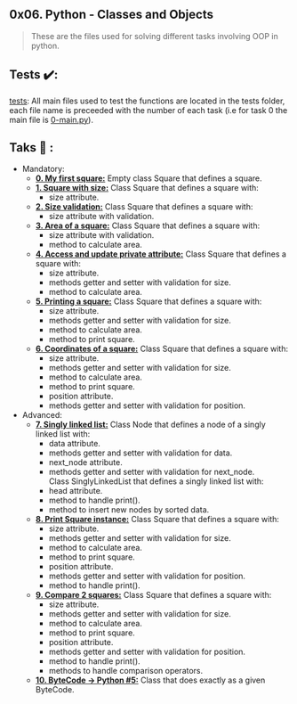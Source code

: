 ## 0x06. Python - Classes and Objects
>These are the files used for solving different tasks involving OOP in python.

## Tests :heavy_check_mark::
[tests](./tests): All main files used to test the functions are located in the tests folder, each file name is preceeded with the number of each task (i.e for task 0 the main file is [0-main.py](./tests/0-main.py)).
## Taks :page_with_curl: :
* Mandatory:
  * **[0. My first square:](./0-square.py)**
    Empty class Square that defines a square.
  * **[1. Square with size:](./1-square.py)**
    Class Square that defines a square with:
    * size attribute.
  * **[2. Size validation:](./2-square.py)**
    Class Square that defines a square with:
    * size attribute with validation.
  * **[3. Area of a square:](./3-square.py)**
    Class Square that defines a square with:
    * size attribute with validation.
    * method to calculate area.
  * **[4. Access and update private attribute:](./4-square.py)**
     Class Square that defines a square with:
    * size attribute.
    * methods getter and setter with validation for size.
    * method to calculate area.
  * **[5. Printing a square:](./5-square.py)**
    Class Square that defines a square with:
    * size attribute.
    * methods getter and setter with validation for size.
    * method to calculate area.
    * method to print square.
  * **[6. Coordinates of a square:](./6-square.py)**
    Class Square that defines a square with:
    * size attribute.
    * methods getter and setter with validation for size.
    * method to calculate area.
    * method to print square.
    * position attribute.
    * methods getter and setter with validation for position.
* Advanced:
  * **[7. Singly linked list:](./100-singly_linked_list.py)**
    Class Node that defines a node of a singly linked list with:
    * data attribute.
    * methods getter and setter with validation for data.
    * next_node attribute.
    * methods getter and setter with validation for next_node.\
    Class SinglyLinkedList that defines a singly linked list with:
    * head attribute.
    * method to handle print().
    * method to insert new nodes by sorted data.
  * **[8. Print Square instance:](./101-square.py)**
    Class Square that defines a square with:
    * size attribute.
    * methods getter and setter with validation for size.
    * method to calculate area.
    * method to print square.
    * position attribute.
    * methods getter and setter with validation for position.
    * method to handle print().
  * **[9. Compare 2 squares:](./102-square.py)**
    Class Square that defines a square with:
    * size attribute.
    * methods getter and setter with validation for size.
    * method to calculate area.
    * method to print square.
    * position attribute.
    * methods getter and setter with validation for position.
    * method to handle print().
    * methods to handle comparison operators.
  * **[10. ByteCode -> Python #5:](./103-magic_class.py)**
    Class that does exactly as a given ByteCode.
